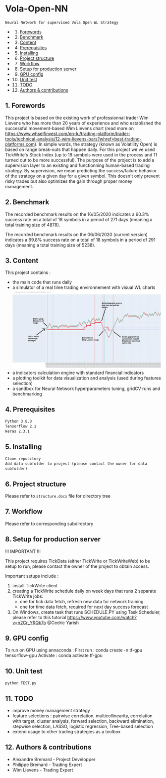 # Vola-Open-NN
    Neural Network for supervised Vola Open WL Strategy

<!-- vscode-markdown-toc -->
* 1. [Forewords](#Forewords)
* 2. [Benchmark](#Benchmark)
* 3. [Content](#Content)
* 4. [Prerequisites](#Prerequisites)
* 5. [Installing](#Installing)
* 6. [Project structure](#Projectstructure)
* 7. [Workflow](#Workflow)
* 8. [Setup for production server](#Setupforproductionserver)
* 9. [GPU config](#GPUconfig)
* 10. [Unit test](#Unittest)
* 11. [TODO](#TODO)
* 12. [Authors & contributions](#Authorscontributions)

<!-- vscode-markdown-toc-config
	numbering=true
	autoSave=true
	/vscode-markdown-toc-config -->
<!-- /vscode-markdown-toc -->

##  1. <a name='Forewords'></a>Forewords
This project is based on the existing work of professionnal trader Wim Lievens who has more than 20 years of experience and who established the successful movement-based Wim Lievens chart (read more on https://www.whselfinvest.com/en-lu/trading-platform/trader-tools/technical-analysis/12-wim-lievens-bars?whref=best-trading-platforms.com). In simple words, the strategy (known as Volatility Open) is based on range break-outs that happen daily. For this project we've used TickWrite's Stock Index (up to 18 symbols were used in the process and 11 turned out to be more successful). The purpose of the project is to add a supervision layer to an existing and functionning human-based trading strategy. By supervision, we mean predicting the success/failure behavior of the strategy on a given day for a given symbol. This doesn't only prevent risky trades but also optimizes the gain through proper money management.

##  2. <a name='Benchmark'></a>Benchmark
The recorded benchmark results on the 16/05/2020 indicates a 60.3% success rate on a total of 18 symbols in a period of 271 days (meaning a total training size of 4878). 

The recorded benchmark results on the 06/06/2020 (current version) indicates a 69.8% success rate on a total of 18 symbols in a period of 291 days (meaning a total training size of 5238). 

##  3. <a name='Content'></a>Content
This project contains : 
- the main code that runs daily
- a simulator of a real time trading environnement with visual WL charts
![](./Screens/2020-06-06_apple.jpg)
- a indicators calculation engine with standard financial indicators
- a plotting toolkit for data visualization and analysis (used during features selection)
- a sandbox for Neural Network hyperparameters tuning, gridCV runs and benchmarking

##  4. <a name='Prerequisites'></a>Prerequisites
    Python 3.8.3
    Tensorflow 2.1
    Keras 2.3.1

##  5. <a name='Installing'></a>Installing
    Clone repository
    Add data subfolder to project (please contact the owner for data subfolder)

##  6. <a name='Projectstructure'></a>Project structure
Please refer to `structure.docx` file for directory tree

##  7. <a name='Workflow'></a>Workflow
Please refer to corresponding subdirectory

##  8. <a name='Setupforproductionserver'></a>Setup for production server
!!! IMPORTANT !!!

This project requires TickData (either TickWrite or TickWriteWeb) to be setup to run, please contact the owner of the project to obtain access.

Important setups include :
1) install TickWrite client
2) creating a TickWrite schedule daily on week days that runs 2 separate TickWrite jobs:
    - one for tick data fetch, refresh new data for network training
    - one for time data fetch, required for next day success forecast
3) On Windows, create task that runs SCHEDULE.PY using Task Scheduler, please refer to this tutorial
    https://www.youtube.com/watch?v=n2Cr_YRQk7o @Cedric Yarish


##  9. <a name='GPUconfig'></a>GPU config
To run on GPU using annaconda :
    First run :
        conda create -n tf-gpu tensorflow-gpu
    Activate :
        conda activate tf-gpu

##  10. <a name='Unittest'></a>Unit test
    python TEST.py

##  11. <a name='TODO'></a>TODO
 - improve money management strategy
 - feature selections : pairwise correlation, multicollinearity, correlation with target, cluster analysis, forward selection, backward elimination, stepwise selection, LASSO, logistic regression, Tree-based selection
 - extend usage to other trading strategies as a toolbox

##  12. <a name='Authorscontributions'></a>Authors & contributions
- Alexandre Bremard - Project Developper
- Philippe Bremard - Trading Expert
- Wim Lievens - Trading Expert